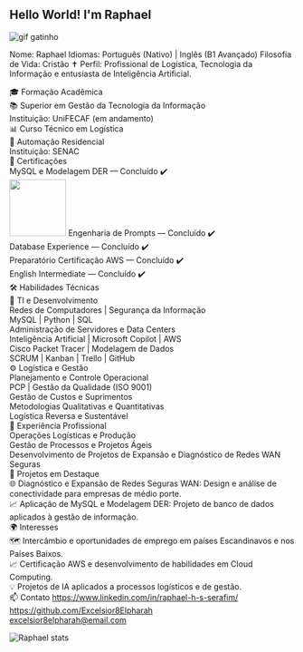 ## Hello World! I'm Raphael

![gif gatinho](https://www.google.com/imgres?q=gif%20do%20gatinho%20no%20pc&imgurl=https%3A%2F%2Fmedia0.giphy.com%2Fmedia%2FmcsPU3SkKrYDdW3aAU%2Fgiphy.gif%3Fcid%3D6c09b952eszdvn67t9k3qrt6nzq09if4x5kh2hhw0r7x5l19%26ep%3Dv1_gifs_search%26rid%3Dgiphy.gif%26ct%3Dg&imgrefurl=https%3A%2F%2Fgiphy.com%2Fexplore%2Fcat-and-computer&docid=ClrHXg14R4CG_M&tbnid=oXqLsx51jOe5WM&vet=12ahUKEwips-aAhbCKAxXLLLkGHUmpB5YQM3oECBwQAA..i&w=250&h=250&hcb=2&ved=2ahUKEwips-aAhbCKAxXLLLkGHUmpB5YQM3oECBwQAA)

Nome: Raphael
Idiomas: Português (Nativo) | Inglês (B1 Avançado)
Filosofia de Vida: Cristão ✝️
Perfil: Profissional de Logística, Tecnologia da Informação e entusiasta de Inteligência Artificial.

🎓 Formação Acadêmica<br>
📚 Superior em Gestão da Tecnologia da Informação<br>
Instituição: UniFECAF (em andamento)<br>
📊 Curso Técnico em Logística<br>
🔧 Automação Residencial<br>
Instituição: SENAC<br>
🧠 Certificações <br>
MySQL e Modelagem DER — Concluído ✔️<br><img src="https://www.google.com/imgres?q=mysql%20logo&imgurl=https%3A%2F%2Flogolook.net%2Fwp-content%2Fuploads%2F2024%2F01%2FMySQL-Logo.png&imgrefurl=https%3A%2F%2Flogolook.net%2Fmysql-logo%2F&docid=gcc_ysBfJL5b7M&tbnid=JRLHg_z3IOE_hM&vet=12ahUKEwi55tnngLCKAxV5BrkGHRzVHSwQM3oECGQQAA..i&w=3840&h=2160&hcb=2&ved=2ahUKEwi55tnngLCKAxV5BrkGHRzVHSwQM3oECGQQAA" width=100px>
Engenharia de Prompts — Concluído ✔️<br>
Database Experience — Concluído ✔️<br>
Preparatório Certificação AWS — Concluído ✔️<br>
English Intermediate — Concluído ✔️<br>
🛠️ Habilidades Técnicas<br>
📂 TI e Desenvolvimento<br>
Redes de Computadores | Segurança da Informação<br>
MySQL | Python | SQL<br>
Administração de Servidores e Data Centers<br>
Inteligência Artificial | Microsoft Copilot | AWS<br>
Cisco Packet Tracer | Modelagem de Dados<br>
SCRUM | Kanban | Trello | GitHub<br>
⚙️ Logística e Gestão<br>
Planejamento e Controle Operacional<br>
PCP | Gestão da Qualidade (ISO 9001)<br>
Gestão de Custos e Suprimentos<br>
Metodologias Qualitativas e Quantitativas<br>
Logística Reversa e Sustentável<br>
💼 Experiência Profissional<br>
Operações Logísticas e Produção<br>
Gestão de Processos e Projetos Ágeis<br>
Desenvolvimento de Projetos de Expansão e Diagnóstico de Redes WAN Seguras<br>
🚀 Projetos em Destaque<br>
🌐 Diagnóstico e Expansão de Redes Seguras WAN: Design e análise de conectividade para empresas de médio porte.<br>
📈 Aplicação de MySQL e Modelagem DER: Projeto de banco de dados aplicados à gestão de informação.<br>
🌍 Interesses<br>
🗺️ Intercâmbio e oportunidades de emprego em países Escandinavos e nos Países Baixos.<br>
📈 Certificação AWS e desenvolvimento de habilidades em Cloud Computing.<br>
💡 Projetos de IA aplicados a processos logísticos e de gestão.<br>
📫 Contato
https://www.linkedin.com/in/raphael-h-s-serafim/<br>
https://github.com/Excelsior8Elpharah<br>
excelsior8elpharah@email.com<br>


![Raphael stats](https://github-readme-stats.vercel.app/api?username=Excelsior8Elpharah&shw_icons=true&theme=radical)